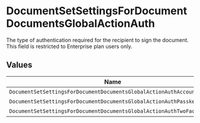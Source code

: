 # DocumentSetSettingsForDocumentDocumentsGlobalActionAuth

The type of authentication required for the recipient to sign the document. This field is restricted to Enterprise plan users only.


## Values

| Name                                                                   | Value                                                                  |
| ---------------------------------------------------------------------- | ---------------------------------------------------------------------- |
| `DocumentSetSettingsForDocumentDocumentsGlobalActionAuthAccount`       | ACCOUNT                                                                |
| `DocumentSetSettingsForDocumentDocumentsGlobalActionAuthPasskey`       | PASSKEY                                                                |
| `DocumentSetSettingsForDocumentDocumentsGlobalActionAuthTwoFactorAuth` | TWO_FACTOR_AUTH                                                        |